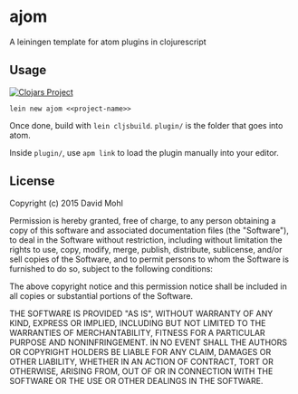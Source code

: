 # ajom

A leiningen template for atom plugins in clojurescript

## Usage

[![Clojars Project](http://clojars.org/ajom/lein-template/latest-version.svg)](http://clojars.org/ajom/lein-template)

```
lein new ajom <<project-name>>
```

Once done, build with `lein cljsbuild`. `plugin/` is the folder that goes into atom. 

Inside `plugin/`, use `apm link` to load the plugin manually into your editor. 

## License

Copyright (c) 2015 David Mohl

Permission is hereby granted, free of charge, to any person obtaining a copy
of this software and associated documentation files (the "Software"), to deal
in the Software without restriction, including without limitation the rights
to use, copy, modify, merge, publish, distribute, sublicense, and/or sell
copies of the Software, and to permit persons to whom the Software is
furnished to do so, subject to the following conditions:

The above copyright notice and this permission notice shall be included in all
copies or substantial portions of the Software.

THE SOFTWARE IS PROVIDED "AS IS", WITHOUT WARRANTY OF ANY KIND, EXPRESS OR
IMPLIED, INCLUDING BUT NOT LIMITED TO THE WARRANTIES OF MERCHANTABILITY,
FITNESS FOR A PARTICULAR PURPOSE AND NONINFRINGEMENT. IN NO EVENT SHALL THE
AUTHORS OR COPYRIGHT HOLDERS BE LIABLE FOR ANY CLAIM, DAMAGES OR OTHER
LIABILITY, WHETHER IN AN ACTION OF CONTRACT, TORT OR OTHERWISE, ARISING FROM,
OUT OF OR IN CONNECTION WITH THE SOFTWARE OR THE USE OR OTHER DEALINGS IN THE
SOFTWARE.
